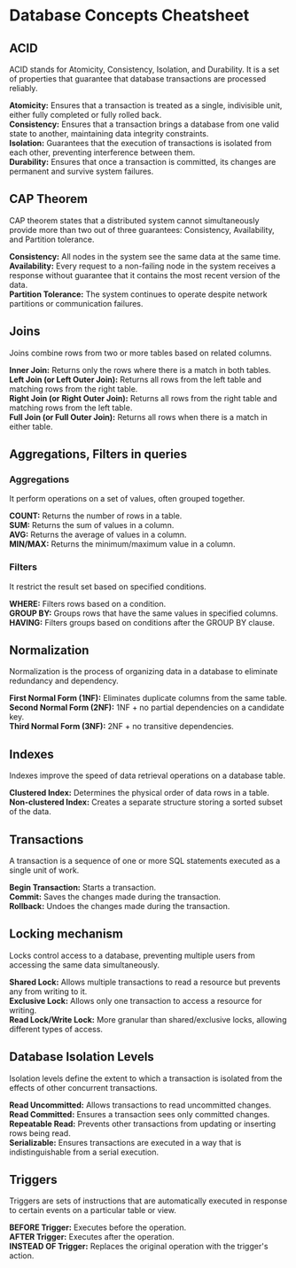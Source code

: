 # Database Concepts Cheatsheet
## ACID
ACID stands for Atomicity, Consistency, Isolation, and Durability. It is a set of properties that guarantee that database transactions are processed reliably.

**Atomicity:** Ensures that a transaction is treated as a single, indivisible unit, either fully completed or fully rolled back.<br>
**Consistency:** Ensures that a transaction brings a database from one valid state to another, maintaining data integrity constraints.<br>
**Isolation:** Guarantees that the execution of transactions is isolated from each other, preventing interference between them.<br>
**Durability:** Ensures that once a transaction is committed, its changes are permanent and survive system failures.

## CAP Theorem
CAP theorem states that a distributed system cannot simultaneously provide more than two out of three guarantees: Consistency, Availability, and Partition tolerance.

**Consistency:** All nodes in the system see the same data at the same time.<br>
**Availability:** Every request to a non-failing node in the system receives a response without guarantee that it contains the most recent version of the data.<br>
**Partition Tolerance:** The system continues to operate despite network partitions or communication failures.

## Joins
Joins combine rows from two or more tables based on related columns.

**Inner Join:** Returns only the rows where there is a match in both tables.<br>
**Left Join (or Left Outer Join):** Returns all rows from the left table and matching rows from the right table.<br>
**Right Join (or Right Outer Join):** Returns all rows from the right table and matching rows from the left table.<br>
**Full Join (or Full Outer Join):** Returns all rows when there is a match in either table.

## Aggregations, Filters in queries
### Aggregations
It perform operations on a set of values, often grouped together.

**COUNT:** Returns the number of rows in a table.<br>
**SUM:** Returns the sum of values in a column.<br>
**AVG:** Returns the average of values in a column.<br>
**MIN/MAX:** Returns the minimum/maximum value in a column.

### Filters 
It restrict the result set based on specified conditions.

**WHERE:** Filters rows based on a condition.<br>
**GROUP BY:** Groups rows that have the same values in specified columns.<br>
**HAVING:** Filters groups based on conditions after the GROUP BY clause.

## Normalization
Normalization is the process of organizing data in a database to eliminate redundancy and dependency.

**First Normal Form (1NF):** Eliminates duplicate columns from the same table.<br>
**Second Normal Form (2NF):** 1NF + no partial dependencies on a candidate key.<br>
**Third Normal Form (3NF):** 2NF + no transitive dependencies.

## Indexes
Indexes improve the speed of data retrieval operations on a database table.

**Clustered Index:** Determines the physical order of data rows in a table.<br>
**Non-clustered Index:** Creates a separate structure storing a sorted subset of the data.

## Transactions
A transaction is a sequence of one or more SQL statements executed as a single unit of work.

**Begin Transaction:** Starts a transaction.<br>
**Commit:** Saves the changes made during the transaction.<br>
**Rollback:** Undoes the changes made during the transaction.

## Locking mechanism
Locks control access to a database, preventing multiple users from accessing the same data simultaneously.

**Shared Lock:** Allows multiple transactions to read a resource but prevents any from writing to it.<br>
**Exclusive Lock:** Allows only one transaction to access a resource for writing.<br>
**Read Lock/Write Lock:** More granular than shared/exclusive locks, allowing different types of access.

## Database Isolation Levels
Isolation levels define the extent to which a transaction is isolated from the effects of other concurrent transactions.

**Read Uncommitted:** Allows transactions to read uncommitted changes.<br>
**Read Committed:** Ensures a transaction sees only committed changes.<br>
**Repeatable Read:** Prevents other transactions from updating or inserting rows being read.<br>
**Serializable:** Ensures transactions are executed in a way that is indistinguishable from a serial execution.

## Triggers
Triggers are sets of instructions that are automatically executed in response to certain events on a particular table or view.

**BEFORE Trigger:** Executes before the operation.<br>
**AFTER Trigger:** Executes after the operation.<br>
**INSTEAD OF Trigger:** Replaces the original operation with the trigger's action.